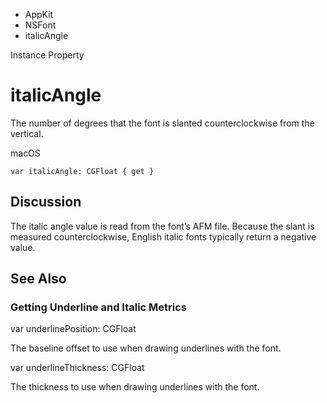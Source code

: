 

- AppKit
- NSFont
-  italicAngle 

Instance Property

# italicAngle

The number of degrees that the font is slanted counterclockwise from the vertical.

macOS

``` source
var italicAngle: CGFloat { get }
```

## Discussion

The italic angle value is read from the font’s AFM file. Because the slant is measured counterclockwise, English italic fonts typically return a negative value.

## See Also

### Getting Underline and Italic Metrics

var underlinePosition: CGFloat

The baseline offset to use when drawing underlines with the font.

var underlineThickness: CGFloat

The thickness to use when drawing underlines with the font.


